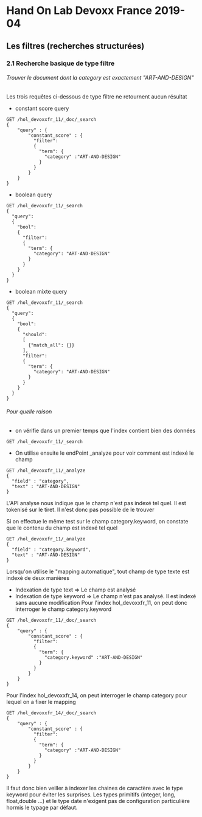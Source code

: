 # Hand On Lab Devoxx France 2019-04
## Les filtres (recherches structurées)
### 2.1 Recherche basique de type filtre


###### Trouver le document dont la category est exactement "ART-AND-DESIGN"

Les trois requêtes ci-dessous de type filtre ne retournent aucun résultat
* constant score query
```shell
GET /hol_devoxxfr_11/_doc/_search
{
    "query" : {
        "constant_score" : {
          "filter": 
          {
            "term": {
              "category" :"ART-AND-DESIGN"
            }
          }
        }
    }
}
```    

* boolean query
```shell
GET /hol_devoxxfr_11/_search
{
  "query": 
  {
    "bool": 
    {
      "filter": 
      {
        "term": {
          "category": "ART-AND-DESIGN"
        }
      }
    }
  }
}
```

* boolean mixte query
```shell
GET /hol_devoxxfr_11/_search
{
  "query": 
  {
    "bool": 
    {
      "should": 
      [
        {"match_all": {}}
      ],
      "filter": 
      {
        "term": {
          "category": "ART-AND-DESIGN"
        }
      }
    }
  }
}
```


###### Pour quelle raison

* on vérifie dans un premier temps que l'index contient bien des données

```shell
GET /hol_devoxxfr_11/_search
```

* On utilise ensuite le endPoint _analyze pour voir comment est indexé le champ  
```shell
GET /hol_devoxxfr_11/_analyze
{
  "field" : "category",  
  "text" : "ART-AND-DESIGN"
}
```

L'API analyse nous indique que le champ n'est pas indexé tel quel. Il est tokenisé sur le tiret. Il n'est donc pas possible de le trouver

Si on effectue le même test sur le champ category.keyword, on constate que le contenu du champ est indexé tel quel
```shell
GET /hol_devoxxfr_11/_analyze
{
  "field" : "category.keyword",  
  "text" : "ART-AND-DESIGN"
}
```

Lorsqu'on utilise le "mapping automatique", tout champ de type texte est indexé de deux manières 
* Indexation de type text => Le champ est analysé
* Indexation de type keyword => Le champ n'est pas analysé. Il est indexé sans aucune modification
Pour l'index hol_devoxxfr_11, on peut donc interroger le champ category.keyword
```shell
GET /hol_devoxxfr_11/_doc/_search
{
    "query" : {
        "constant_score" : {
          "filter": 
          {
            "term": {
              "category.keyword" :"ART-AND-DESIGN"
            }
          }
        }
    }
}
```

Pour l'index hol_devoxxfr_14, on peut interroger le champ category pour lequel on a fixer le mapping
```shell
GET /hol_devoxxfr_14/_doc/_search
{
    "query" : {
        "constant_score" : {
          "filter": 
          {
            "term": {
              "category" :"ART-AND-DESIGN"
            }
          }
        }
    }
}
```

Il faut donc bien veiller à indexer les chaines de caractère avec le type keyword pour éviter les surprises. Les types primitifs (integer, long, float,double ...) et le type date n'exigent pas de configuration particulière hormis le typage par défaut.

